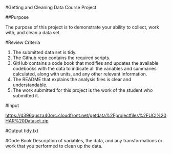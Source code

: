 #Getting and Cleaning Data Course Project

##Purpose

The purpose of this project is to demonstrate your ability to collect, work with, and clean a data set.

#Review Criteria 

1. The submitted data set is tidy.
2. The Github repo contains the required scripts.
3. GitHub contains a code book that modifies and updates the available codebooks with the data to indicate all the variables and summaries calculated, along with units, and any other relevant information.
4. The README that explains the analysis files is clear and understandable.
5. The work submitted for this project is the work of the student who submitted it.

#Input

https://d396qusza40orc.cloudfront.net/getdata%2Fprojectfiles%2FUCI%20HAR%20Dataset.zip

#Output
tidy.txt

#Code Book
Description of variables, the data, and any transformations or work that you performed to clean up the data.